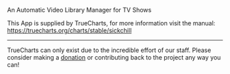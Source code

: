 An Automatic Video Library Manager for TV Shows

This App is supplied by TrueCharts, for more information visit the manual: https://truecharts.org/charts/stable/sickchill

---

TrueCharts can only exist due to the incredible effort of our staff.
Please consider making a [donation](https://truecharts.org/docs/about/sponsor) or contributing back to the project any way you can!
